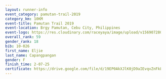 ```yaml
---
layout: runner-info 
event_category: pamutan-trail-2019 
category_km: 10KM 
event-title: Pamutan Trail 2019 
event-location: Brgy Pamutan, Cebu City, Philippines 
event-logo: https://res.cloudinary.com/raceyaya/image/upload/v1569072806/logo/pamutan-trail_d8abrj.jpg 
overall_rank: 59
gender_rank: 18
bib: 10-026
first_name: Eljie
last_name: Capangpangan
gender: F
finish_time: 2-07-25
certificate: https://drive.google.com/file/d/19EP0AkXJlK0jD9aIEvqvZnFkLSbQrxIa/view?usp=sharing
---
```

